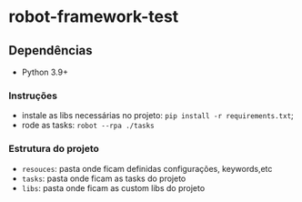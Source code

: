# robot-framework-test

## Dependências
* Python 3.9+

### Instruções
* instale as libs necessárias no projeto: `pip install -r requirements.txt`;
* rode as tasks: `robot --rpa ./tasks`

### Estrutura do projeto

- `resouces`: pasta onde ficam definidas configurações, keywords,etc
- `tasks`: pasta onde ficam as tasks do projeto
- `libs`: pasta onde ficam as custom libs do projeto
